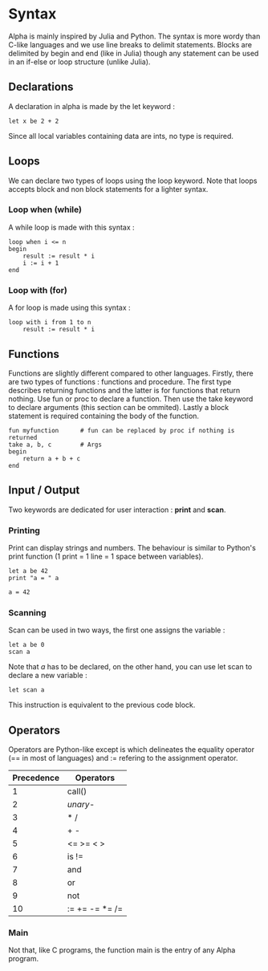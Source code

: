 # Syntax
Alpha is mainly inspired by Julia and Python.
The syntax is more wordy than C-like languages and we use line breaks to
delimit statements.
Blocks are delimited by begin and end (like in Julia) though any statement
can be used in an if-else or loop structure (unlike Julia).

## Declarations
A declaration in alpha is made by the let keyword :

```alpha
let x be 2 + 2
```

Since all local variables containing data are ints, no type is required.

## Loops
We can declare two types of loops using the loop keyword.
Note that loops accepts block and non block statements for a lighter syntax.

### Loop when (while)
A while loop is made with this syntax :

```alpha
loop when i <= n
begin
    result := result * i
    i := i + 1
end
```

### Loop with (for)
A for loop is made using this syntax :

```alpha
loop with i from 1 to n
    result := result * i
```

## Functions
Functions are slightly different compared to other languages.
Firstly, there are two types of functions : functions and procedure.
The first type describes returning functions and the latter is for functions
that return nothing.
Use fun or proc to declare a function.
Then use the take keyword to declare arguments (this section can be ommited).
Lastly a block statement is required containing the body of the function.

```alpha
fun myfunction      # fun can be replaced by proc if nothing is returned
take a, b, c        # Args
begin
    return a + b + c
end
```

## Input / Output
Two keywords are dedicated for user interaction : **print** and **scan**.

### Printing
Print can display strings and numbers.
The behaviour is similar to Python's print function (1 print = 1 line = 1 space between variables).

```alpha
let a be 42
print "a = " a
```
```sh
a = 42
```

### Scanning
Scan can be used in two ways, the first one assigns the variable :

```alpha
let a be 0
scan a
```

Note that *a* has to be declared, on the other hand, you can use let scan to declare a new variable :

```alpha
let scan a
```

This instruction is equivalent to the previous code block.

## Operators
Operators are Python-like except is which delineates the equality operator
(== in most of languages) and := refering to the assignment operator.

| Precedence | Operators |
| ---------- | --------- |
| 1  | call() |
| 2  | _unary_- |
| 3  | \* / |
| 4  | + - |
| 5  | <= >= < > |
| 6  | is != |
| 7  | and |
| 8  | or |
| 9  | not |
| 10 | := += -= \*= /= |

### Main
Not that, like C programs, the function main is the entry of any Alpha program.
